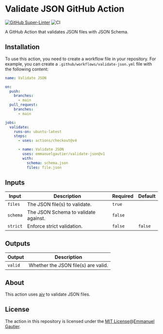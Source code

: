 # Validate JSON GitHub Action

[![GitHub Super-Linter](https://github.com/emmanuelgautier/validate-json/actions/workflows/linter.yml/badge.svg)](https://github.com/super-linter/super-linter)
![CI](https://github.com/emmanuelgautier/validate-json/actions/workflows/ci.yml/badge.svg)

A GitHub Action that validates JSON files with JSON Schema.

## Installation

To use this action, you need to create a workflow file in your repository. For
example, you can create a `.github/workflows/validate-json.yml` file with the
following content:

```yaml
name: Validate JSON

on:
  push:
    branches:
      - main
  pull_request:
    branches:
      - main

jobs:
  validate:
    runs-on: ubuntu-latest
    steps:
      - uses: actions/checkout@v4

      - name: Validate JSON
        uses: emmanuelgautier/validate-json@v1
        with:
          schema: schema.json
          files: file.json
```

## Inputs

| Input    | Description                          | Required | Default |
| -------- | ------------------------------------ | -------- | ------- |
| `files`  | The JSON file(s) to validate.        | `true`   |         |
| `schema` | The JSON Schema to validate against. | `false`  |         |
| `strict` | Enforce strict validation.           | `false`  | `false` |

## Outputs

| Output  | Description                         |
| ------- | ----------------------------------- |
| `valid` | Whether the JSON file(s) are valid. |

## About

This action uses [ajv](https://ajv.js.org/) to validate JSON files.

## License

The action in this repository is licensed under the
[MIT License](https://github.com/emmanuelgautier/validate-json/blob/main/LICENSE)@[Emmanuel Gautier](https://www.emmanuelgautier.com/).
